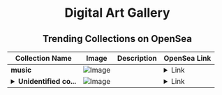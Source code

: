 <div align="center">

# Digital Art Gallery

## Trending Collections on OpenSea

| Collection Name                       | Image                                                                                     | Description                       | OpenSea Link                                                                                          |
|---------------------------------------|-------------------------------------------------------------------------------------------|-----------------------------------|--------------------------------------------------------------------------------------------------------|
| **music** | ![Image](https://i.seadn.io/s/raw/files/15e8df4a9880cc52b752c863ba005e19.jpg?w=500&auto=format?w=200&auto=format) |  | <details><summary>Link</summary>[music](https://opensea.io/collection/music-437)</details> |
| **<details><summary>Unidentified co...</summary>Unidentified contract 69abde19-94fc-45c1-959f-cf9ef8e6643e</details>** | ![Image](https://i.seadn.io/s/raw/files/5161bfec3b83fe5c88694460e2e9b7d4.jpg?w=500&auto=format?w=200&auto=format) |  | <details><summary>Link</summary>[Unidentified contract 69abde19-94fc-45c1-959f-cf9ef8e6643e](https://opensea.io/collection/unidentified-contract-69abde19-94fc-45c1-959f-cf9e)</details> |

</div>